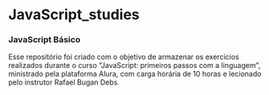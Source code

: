# JavaScript_studies

### JavaScript Básico

Esse repositório foi criado com o objetivo de armazenar os exercícios realizados durante o curso "JavaScript: primeiros passos com a linguagem", ministrado pela plataforma Alura, com carga horária de 10 horas e lecionado pelo instrutor Rafael Bugan Debs.

